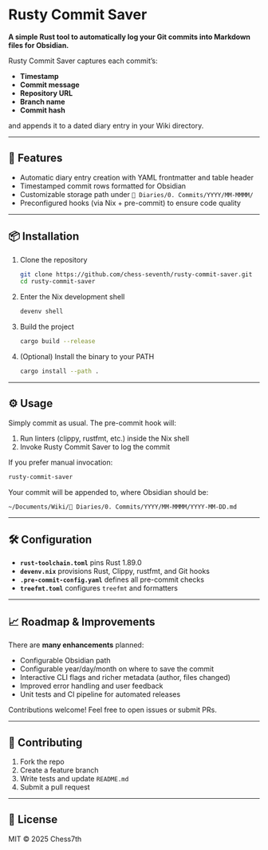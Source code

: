 # Rusty Commit Saver

**A simple Rust tool to automatically log your Git commits into Markdown files for Obsidian.**

Rusty Commit Saver captures each commit’s:

- **Timestamp**
- **Commit message**
- **Repository URL**
- **Branch name**
- **Commit hash**

and appends it to a dated diary entry in your Wiki directory.

---

## 🚀 Features

- Automatic diary entry creation with YAML frontmatter and table header
- Timestamped commit rows formatted for Obsidian
- Customizable storage path under `📅 Diaries/0. Commits/YYYY/MM-MMMM/`
- Preconfigured hooks (via Nix + pre-commit) to ensure code quality

---

## 📦 Installation

1. Clone the repository

   ```bash
   git clone https://github.com/chess-seventh/rusty-commit-saver.git
   cd rusty-commit-saver
   ```

2. Enter the Nix development shell

   ```bash
   devenv shell
   ```

3. Build the project

   ```bash
   cargo build --release
   ```

4. (Optional) Install the binary to your PATH

   ```bash
   cargo install --path .
   ```

---

## ⚙️ Usage

Simply commit as usual. The pre-commit hook will:

1. Run linters (clippy, rustfmt, etc.) inside the Nix shell
2. Invoke Rusty Commit Saver to log the commit

If you prefer manual invocation:

```bash
rusty-commit-saver
```

Your commit will be appended to, where Obsidian should be:

```text
~/Documents/Wiki/📅 Diaries/0. Commits/YYYY/MM-MMMM/YYYY-MM-DD.md
```

---

## 🛠 Configuration

- **`rust-toolchain.toml`** pins Rust 1.89.0
- **`devenv.nix`** provisions Rust, Clippy, rustfmt, and Git hooks
- **`.pre-commit-config.yaml`** defines all pre-commit checks
- **`treefmt.toml`** configures `treefmt` and formatters

---

## 📈 Roadmap & Improvements

There are **many enhancements** planned:

- Configurable Obsidian path
- Configurable year/day/month on where to save the commit
- Interactive CLI flags and richer metadata (author, files changed)
- Improved error handling and user feedback
- Unit tests and CI pipeline for automated releases

Contributions welcome! Feel free to open issues or submit PRs.

---

## 💖 Contributing

1. Fork the repo
2. Create a feature branch
3. Write tests and update `README.md`
4. Submit a pull request

---

## 📄 License

MIT © 2025 Chess7th
